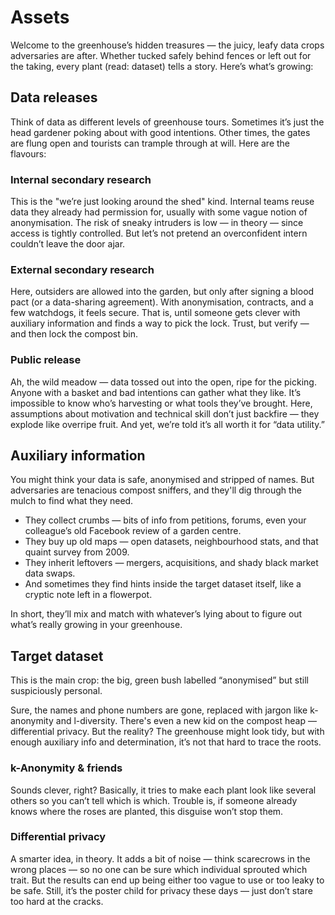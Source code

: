 # Assets

Welcome to the greenhouse’s hidden treasures — the juicy, leafy data crops adversaries are after. Whether tucked 
safely behind fences or left out for the taking, every plant (read: dataset) tells a story. Here’s what’s growing:

## Data releases

Think of data as different levels of greenhouse tours. Sometimes it’s just the head gardener poking about with 
good intentions. Other times, the gates are flung open and tourists can trample through at will. 
Here are the flavours:

### Internal secondary research

This is the "we’re just looking around the shed" kind. Internal teams reuse data they already had permission for, 
usually with some vague notion of anonymisation. The risk of sneaky intruders is low — in theory — since access is 
tightly controlled. But let’s not pretend an overconfident intern couldn’t leave the door ajar.

### External secondary research

Here, outsiders are allowed into the garden, but only after signing a blood pact (or a data-sharing agreement). 
With anonymisation, contracts, and a few watchdogs, it feels secure. That is, until someone gets clever with 
auxiliary information and finds a way to pick the lock. Trust, but verify — and then lock the compost bin.

### Public release

Ah, the wild meadow — data tossed out into the open, ripe for the picking. Anyone with a basket and bad intentions 
can gather what they like. It’s impossible to know who’s harvesting or what tools they’ve brought. Here, assumptions 
about motivation and technical skill don’t just backfire — they explode like overripe fruit. And yet, we’re told 
it’s all worth it for “data utility.”

## Auxiliary information

You might think your data is safe, anonymised and stripped of names. But adversaries are tenacious compost sniffers, and they'll dig through the mulch to find what they need.

* They collect crumbs — bits of info from petitions, forums, even your colleague’s old Facebook review of a garden centre.
* They buy up old maps — open datasets, neighbourhood stats, and that quaint survey from 2009.
* They inherit leftovers — mergers, acquisitions, and shady black market data swaps.
* And sometimes they find hints inside the target dataset itself, like a cryptic note left in a flowerpot.

In short, they’ll mix and match with whatever’s lying about to figure out what’s really growing in your greenhouse.

## Target dataset

This is the main crop: the big, green bush labelled “anonymised” but still suspiciously personal.

Sure, the names and phone numbers are gone, replaced with jargon like k-anonymity and l-diversity. There's even a 
new kid on the compost heap — differential privacy. But the reality? The greenhouse might look tidy, but with enough 
auxiliary info and determination, it’s not that hard to trace the roots.

### k-Anonymity & friends

Sounds clever, right? Basically, it tries to make each plant look like several others so you can’t tell which is which. 
Trouble is, if someone already knows where the roses are planted, this disguise won’t stop them.

### Differential privacy

A smarter idea, in theory. It adds a bit of noise — think scarecrows in the wrong places — so no one can be sure 
which individual sprouted which trait. But the results can end up being either too vague to use or too leaky to 
be safe. Still, it’s the poster child for privacy these days — just don’t stare too hard at the cracks.